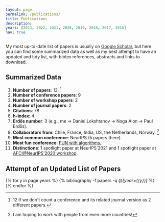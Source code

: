 ```yaml
---
layout: page
permalink: /publications/
title: Publications
description: 
years: [2023, 2022, 2021, 2020, 2019, 2018, 2017, 2016]
nav: true
---
```


My most up-to-date list of papers is usually on [Google Scholar](https://scholar.google.com/citations?user=0EOonpYAAAAJ&hl=en), but here you can find some summarized data as well as my best attempt to have an updated and tidy list, with bibtex references, abstracts and links to download.

## Summarized Data
1. **Number of papers**: 13. [^1]
2. **Number of conference papers**: 9
3. **Number of workshop papers**: 2
4. **Number of journal papers**: 2
5. **Citations**: 78
6. **h-index**: 4
7. **Erdős number**: 3 (e.g., me → Daniel Lokshtanov → Noga Alon → Paul Erdős).
8. **Collaborators from**: Chile, France, India, US, the Netherlands, Norway. [^2]
9. **Most common conference**: NeurIPS (5 papers there).
10. **Most fun conference**: <a href="https://sites.google.com/view/fun2022/home?pli=1">FUN with algorithms.</a>
11. **Distinctions**: 1 spotlight paper at NeurIPS'2021 and 1 spotlight paper at <a href="https://www.afciworkshop.org/afci-2020/home">AFCI@NeurIPS'2020 workshop</a>.


## Attempt of an Updated List of Papers

<div class="publications">
  
  {% for y in page.years %}
    {% bibliography -f papers -q @*[year={{y}}]* %}
  {% endfor %}

</div>

[^1]: 12 if we don't count a conference and its related journal version as 2 different papers.
[^2]: I am hoping to work with people from even more countries!
